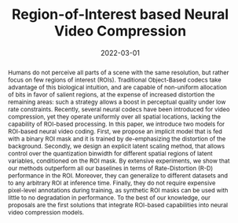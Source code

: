 ---
title: Region-of-Interest based Neural Video Compression
authors:
- Yura Perugachi-Diaz
- Guillaume Sautière
- Davide Abati
- Yang Yang
- admin
- Taco S Cohen

date: '2022-03-01'

publishDate: '2022-10-07T11:50:19.097855Z'

publication_types: ['paper-conference']

publication: '*BMVC*'

abstract: "Humans do not perceive all parts of a scene with the same resolution, but rather focus on few regions of interest (ROIs). Traditional Object-Based codecs take advantage of this biological intuition, and are capable of non-uniform allocation of bits in favor of salient regions, at the expense of increased distortion the remaining areas: such a strategy allows a boost in perceptual quality under low rate constraints. Recently, several neural codecs have been introduced for video compression, yet they operate uniformly over all spatial locations, lacking the capability of ROI-based processing. In this paper, we introduce two models for ROI-based neural video coding. First, we propose an implicit model that is fed with a binary ROI mask and it is trained by de-emphasizing the distortion of the background. Secondly, we design an explicit latent scaling method, that allows control over the quantization binwidth for different spatial regions of latent variables, conditioned on the ROI mask. By extensive experiments, we show that our methods outperform all our baselines in terms of Rate-Distortion (R-D) performance in the ROI. Moreover, they can generalize to different datasets and to any arbitrary ROI at inference time. Finally, they do not require expensive pixel-level annotations during training, as synthetic ROI masks can be used with little to no degradation in performance. To the best of our knowledge, our proposals are the first solutions that integrate ROI-based capabilities into neural video compression models."

tags: [Genertaive Modeling, Video Compression, Oral]

# Display this page in the Featured widget?
featured: false

url_pdf: 'https://arxiv.org/pdf/2203.01978.pdf'
url_code: ''
url_poster: ''
url_project: ''
url_slides: ''

# Featured image
# To use, add an image named `featured.jpg/png` to your page's folder.
image:
  caption: 'Cover figure'
  focal_point: ''
  preview_only: false
---